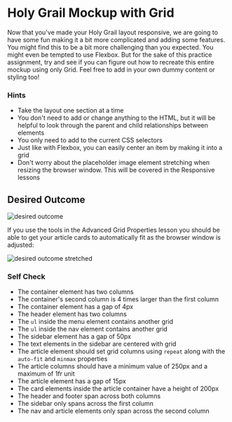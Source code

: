 # Holy Grail Mockup with Grid

Now that you've made your Holy Grail layout responsive, we are going to have some fun making it a bit more complicated and adding some features. You might find this to be a bit more challenging than you expected. You might even be tempted to use Flexbox. But for the sake of this practice assignment, try and see if you can figure out how to recreate this entire mockup using only Grid. Feel free to add in your own dummy content or styling too!

### Hints
- Take the layout one section at a time
- You don't need to add or change anything to the HTML, but it will be helpful to look through the parent and child relationships between elements
- You only need to add to the current CSS selectors
- Just like with Flexbox, you can easily center an item by making it into a grid
- Don't worry about the placeholder image element stretching when resizing the browser window. This will be covered in the Responsive lessons

## Desired Outcome

![desired outcome](./desired-outcome.png)

If you use the tools in the Advanced Grid Properties lesson you should be able to get your article cards to automatically fit as the browser window is adjusted:

![desired outcome stretched](./desired-outcome-stretched.png)

### Self Check
+ The container element has two columns
+ The container's second column is 4 times larger than the first column
+ The container element has a gap of 4px
+ The header element has two columns
+ The `ul` inside the menu element contains another grid
+ The `ul` inside the nav element contains another grid
+ The sidebar element has a gap of 50px
+ The text elements in the sidebar are centered with grid
+ The article element should set grid columns using `repeat` along with the `auto-fit` and `minmax` properties
+ The article columns should have a minimum value of 250px and a maximum of 1fr unit
+ The article element has a gap of 15px
+ The card elements inside the article container have a height of 200px
+ The header and footer span across both columns
+ The sidebar only spans across the first column
+ The nav and article elements only span across the second column
